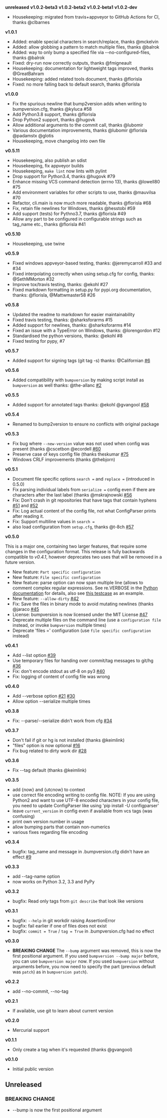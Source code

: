 **unreleased**
**v1.0.2-beta3**
**v1.0.2-beta2**
**v1.0.2-beta1**
**v1.0.2-dev**
- Housekeeping: migrated from travis+appveyor to GitHub Actions for CI, thanks @clbarnes

**v1.0.1**
- Added: enable special characters in search/replace, thanks @mckelvin
- Added: allow globbing a pattern to match multiple files, thanks @balrok
- Added: way to only bump a specified file via --no-configured-files, thanks @balrok
- Fixed: dry-run now correctly outputs, thanks @fmigneault
- Housekeeping: documentation for lightweight tags improved, thanks @GreatBahram
- Housekeeping: added related tools document, thanks @florisla
- Fixed: no more falling back to default search, thanks @florisla

**v1.0.0**
- Fix the spurious newline that bump2version adds when writing to bumpversion.cfg, thanks @kyluca #58
- Add Python3.8 support, thanks @florisla
- Drop Python2 support, thanks @hugovk
- Allow additional arguments to the commit call, thanks @lubomir
- Various documentation improvements, thanks @lubomir @florisla @padamstx @glotis
- Housekeeping, move changelog into own file

**v0.5.11**

- Housekeeping, also publish an sdist
- Housekeeping, fix appveyor builds
- Housekeeping, `make lint` now lints with pylint
- Drop support for Python3.4, thanks @hugovk #79
- Enhance missing VCS command detection (errno 13), thanks @lowell80 #75
- Add environment variables for other scripts to use, thanks @mauvilsa #70
- Refactor, cli.main is now much more readable, thanks @florisla #68
- Fix, retain file newlines for Windows, thanks @hesstobi #59
- Add support (tests) for Pythno3.7, thanks @florisla #49
- Allow any part to be configured in configurable strings such as tag_name etc., thanks @florisla #41

**v0.5.10**

- Housekeeping, use twine

**v0.5.9**

- Fixed windows appveyor-based testing, thanks: @jeremycarroll #33 and #34
- Fixed interpolating correctly when using setup.cfg for config, thanks: @SethMMorton #32
- Improve tox/travis testing, thanks: @ekohl #27
- Fixed markdown formatting in setup.py for pypi.org documentation, thanks: @florisla, @Mattwmaster58 #26

**v0.5.8**

- Updated the readme to markdown for easier maintainability
- Fixed travis testing, thanks: @sharksforarms #15
- Added support for newlines, thanks: @sharksforarms #14
- Fixed an issue with a TypeError on Windows, thanks: @lorengordon #12
- Standardised the python versions, thanks: @ekohl #8
- Fixed testing for pypy, #7

**v0.5.7**

- Added support for signing tags (git tag -s)
  thanks: @Californian [#6](https://github.com/c4urself/bump2version/pull/6)

**v0.5.6**

- Added compatibility with `bumpversion` by making script install as `bumpversion` as well
  thanks: @the-allanc [#2](https://github.com/c4urself/bump2version/pull/2)

**v0.5.5**

- Added support for annotated tags
  thanks: @ekohl @gvangool [#58](https://github.com/peritus/bumpversion/pull/58)

**v0.5.4**

- Renamed to bump2version to ensure no conflicts with original package

**v0.5.3**

- Fix bug where `--new-version` value was not used when config was present
  (thanks @cscetbon @ecordell [#60](https://github.com/peritus/bumpversion/pull/60)
- Preserve case of keys config file
  (thanks theskumar [#75](https://github.com/peritus/bumpversion/pull/75)
- Windows CRLF improvements (thanks @thebjorn)

**v0.5.1**

- Document file specific options `search =` and `replace =` (introduced in 0.5.0)
- Fix parsing individual labels from `serialize =` config even if there are
  characters after the last label (thanks @mskrajnowski [#56](https://github.com/peritus/bumpversion/pull/56)
- Fix: Don't crash in git repositories that have tags that contain hyphens [#51](https://github.com/peritus/bumpversion/pull/51) and [#52](https://github.com/peritus/bumpversion/pull/52)
- Fix: Log actual content of the config file, not what ConfigParser prints
  after reading it.
- Fix: Support multiline values in `search =`
- also load configuration from `setup.cfg`, thanks @t-8ch [#57](https://github.com/peritus/bumpversion/pull/57)

**v0.5.0**

This is a major one, containing two larger features, that require some changes
in the configuration format. This release is fully backwards compatible to
*v0.4.1*, however deprecates two uses that will be removed in a future version.

- New feature: `Part specific configuration`
- New feature: `File specific configuration`
- New feature: parse option can now span multiple line (allows to comment complex
  regular expressions. See re.VERBOSE in the [Python documentation](https://docs.python.org/library/re.html#re.VERBOSE) for details, also see [this testcase](https://github.com/peritus/bumpversion/blob/165e5d8bd308e9b7a1a6d17dba8aec9603f2d063/tests.py#L1202-L1211) as an example.
- New feature: `--allow-dirty` [#42](https://github.com/peritus/bumpversion/pull/42)
- Fix: Save the files in binary mode to avoid mutating newlines (thanks @jaraco [#45](https://github.com/peritus/bumpversion/pull/45)
- License: bumpversion is now licensed under the MIT License [#47](https://github.com/peritus/bumpversion/issues/47)
- Deprecate multiple files on the command line (use a `configuration file` instead, or invoke `bumpversion` multiple times)
- Deprecate 'files =' configuration (use `file specific configuration` instead)

**v0.4.1**

- Add --list option [#39](https://github.com/peritus/bumpversion/issues/39)
- Use temporary files for handing over commit/tag messages to git/hg [#36](https://github.com/peritus/bumpversion/issues/36)
- Fix: don't encode stdout as utf-8 on py3 [#40](https://github.com/peritus/bumpversion/issues/40)
- Fix: logging of content of config file was wrong

**v0.4.0**

- Add --verbose option [#21](https://github.com/peritus/bumpversion/issues/21) [#30](https://github.com/peritus/bumpversion/issues/30)
- Allow option --serialize multiple times

**v0.3.8**

- Fix: --parse/--serialize didn't work from cfg [#34](https://github.com/peritus/bumpversion/issues/34)

**v0.3.7**

- Don't fail if git or hg is not installed (thanks @keimlink)
- "files" option is now optional [#16](https://github.com/peritus/bumpversion/issues/16)
- Fix bug related to dirty work dir [#28](https://github.com/peritus/bumpversion/issues/28)


**v0.3.6**

- Fix --tag default (thanks @keimlink)

**v0.3.5**

- add {now} and {utcnow} to context
- use correct file encoding writing to config file. NOTE: If you are using
  Python2 and want to use UTF-8 encoded characters in your config file, you
  need to update ConfigParser like using 'pip install -U configparser'
- leave `current_version` in config even if available from vcs tags (was
  confusing)
- print own version number in usage
- allow bumping parts that contain non-numerics
- various fixes regarding file encoding

**v0.3.4**

- bugfix: tag_name and message in .bumpversion.cfg didn't have an effect [#9](https://github.com/peritus/bumpversion/issues/9)

**v0.3.3**

- add --tag-name option
- now works on Python 3.2, 3.3 and PyPy

**v0.3.2**

- bugfix: Read only tags from `git describe` that look like versions

**v0.3.1**

- bugfix: `--help` in git workdir raising AssertionError
- bugfix: fail earlier if one of files does not exist
- bugfix: `commit = True` / `tag = True` in .bumpversion.cfg had no effect

**v0.3.0**

- **BREAKING CHANGE** The `--bump` argument was removed, this is now the first
  positional argument.
  If you used `bumpversion --bump major` before, you can use
  `bumpversion major` now.
  If you used `bumpversion` without arguments before, you now
  need to specify the part (previous default was `patch`) as in
  `bumpversion patch`).

**v0.2.2**

- add --no-commit, --no-tag

**v0.2.1**

- If available, use git to learn about current version

**v0.2.0**

- Mercurial support

**v0.1.1**

- Only create a tag when it's requested (thanks @gvangool)

**v0.1.0**

- Initial public version

## Unreleased

### BREAKING CHANGE

- --bump is now the first positional argument
